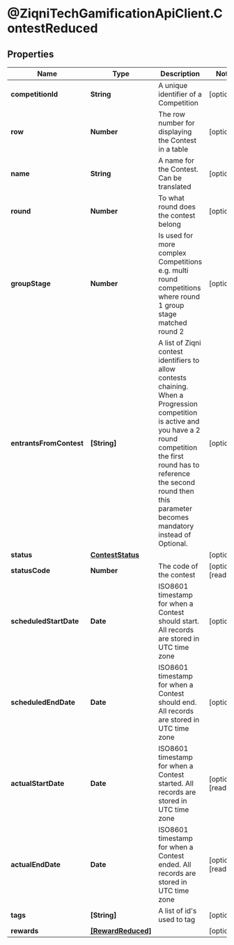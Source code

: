# @ZiqniTechGamificationApiClient.ContestReduced

## Properties

Name | Type | Description | Notes
------------ | ------------- | ------------- | -------------
**competitionId** | **String** | A unique identifier of a Competition | [optional] 
**row** | **Number** | The row number for displaying the Contest in a table | [optional] 
**name** | **String** | A name for the Contest. Can be translated | [optional] 
**round** | **Number** | To what round does the contest belong | [optional] 
**groupStage** | **Number** | Is used for more complex Competitions e.g. multi round competitions where round 1 group stage matched round 2 | [optional] 
**entrantsFromContest** | **[String]** | A list of Ziqni contest identifiers to allow contests chaining. When a Progression competition is active and you have a 2 round competition the first round has to reference the second round then this parameter becomes mandatory instead of Optional. | [optional] 
**status** | [**ContestStatus**](ContestStatus.md) |  | [optional] 
**statusCode** | **Number** | The code of the contest | [optional] [readonly] 
**scheduledStartDate** | **Date** | ISO8601 timestamp for when a Contest should start. All records are stored in UTC time zone | [optional] 
**scheduledEndDate** | **Date** | ISO8601 timestamp for when a Contest should end. All records are stored in UTC time zone | [optional] 
**actualStartDate** | **Date** | ISO8601 timestamp for when a Contest started. All records are stored in UTC time zone | [optional] [readonly] 
**actualEndDate** | **Date** | ISO8601 timestamp for when a Contest ended. All records are stored in UTC time zone | [optional] [readonly] 
**tags** | **[String]** | A list of id&#39;s used to tag | [optional] 
**rewards** | [**[RewardReduced]**](RewardReduced.md) |  | [optional] 


